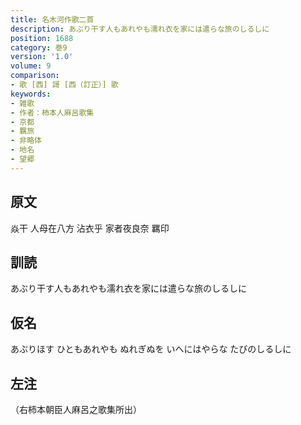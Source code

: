 ```yaml
---
title: 名木河作歌二首
description: あぶり干す人もあれやも濡れ衣を家には遣らな旅のしるしに
position: 1688
category: 巻9
version: '1.0'
volume: 9
comparison:
- 歌 [西] 謌 [西（訂正）] 歌
keywords:
- 雑歌
- 作者：柿本人麻呂歌集
- 京都
- 羈旅
- 非略体
- 地名
- 望郷
---
```


## 原文

焱干 人母在八方 沾衣乎 家者夜良奈 羈印

## 訓読

あぶり干す人もあれやも濡れ衣を家には遣らな旅のしるしに

## 仮名

あぶりほす ひともあれやも ぬれぎぬを いへにはやらな たびのしるしに

## 左注

（右柿本朝臣人麻呂之歌集所出）
